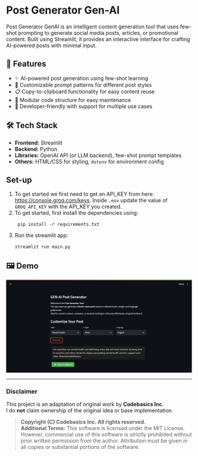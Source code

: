 # Post Generator Gen-AI
Post Generator GenAI is an intelligent content generation tool that uses few-shot prompting to generate social media posts, articles, or promotional content. Built using Streamlit, it provides an interactive interface for crafting AI-powered posts with minimal input.
## 🚀 Features

- ✨ AI-powered post generation using few-shot learning
- 🧠 Customizable prompt patterns for different post styles
- 📋 Copy-to-clipboard functionality for easy content reuse
- 📁 Modular code structure for easy maintenance
- 💬 Developer-friendly with support for multiple use cases

## 🛠️ Tech Stack

- **Frontend:** Streamlit
- **Backend:** Python
- **Libraries:** OpenAI API (or LLM backend), few-shot prompt templates
- **Others:** HTML/CSS for styling, `dotenv` for environment config

## Set-up
1. To get started we first need to get an API_KEY from here: https://console.groq.com/keys. Inside `.env` update the value of `GROQ_API_KEY` with the API_KEY you created. 
2. To get started, first install the dependencies using:
    ```commandline
     pip install -r requirements.txt
    ```
3. Run the streamlit app:
   ```commandline
   streamlit run main.py
   ```

## 🖼️ Demo

![Post Generator Demo](resources/demo.png)

---

### Disclaimer

This project is an adaptation of original work by **Codebasics Inc.**  
I do **not** claim ownership of the original idea or base implementation.

> **Copyright (C) Codebasics Inc. All rights reserved.**  
> **Additional Terms:** This software is licensed under the MIT License. However, commercial use of this software is strictly prohibited without prior written permission from the author. Attribution must be given in all copies or substantial portions of the software.
